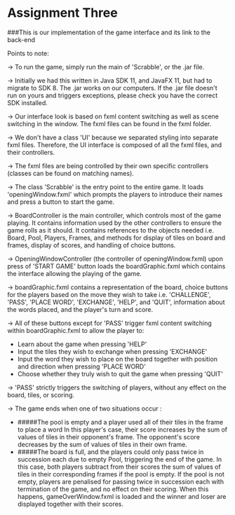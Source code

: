 # Assignment Three
###This is our implementation of the game interface and its link to the back-end 

Points to note: 

-> To run the game, simply run the main of 'Scrabble', or the .jar file.

-> Initially we had this written in Java SDK 11, and JavaFX 11, but had to migrate to SDK 8. The .jar works on our computers.
If the .jar file doesn't run on yours and triggers exceptions, please check you have the correct SDK installed.

-> Our interface look is based on fxml content switching as well as scene switching in the window. The fxml files 
can be found in the fxml folder.

-> We don't have a class 'UI' because we separated styling into separate fxml files. Therefore, the UI interface is composed of 
all the fxml files, and their controllers.

-> The fxml files are being controlled by their own specific controllers (classes can be found on matching names).

-> The class 'Scrabble' is the entry point to the entire game. It loads 'openingWindow.fxml' which prompts the players
to introduce their names and press a button to start the game.

-> BoardController is the main controller, which controls most of the game playing. It contains information used by the other
controllers to ensure the game rolls as it should. It contains references to the objects needed i.e. Board, Pool, Players, Frames,
and methods for display of tiles on board and frames, display of scores, and handling of choice buttons.

-> OpeningWindowController (the controller of openingWindow.fxml) upon press of 'START GAME' button loads the boardGraphic.fxml
which contains the interface allowing the playing of the game.

-> boardGraphic.fxml contains a representation of the board, choice buttons for the players based on the move they wish
to take i.e. 'CHALLENGE', 'PASS', 'PLACE WORD', 'EXCHANGE', 'HELP', and 'QUIT', information about the words placed, and 
the player's turn and score.

-> All of these buttons except for 'PASS' trigger fxml content switching within boardGraphic.fxml to allow the player to:
 - Learn about the game when pressing 'HELP'
 - Input the tiles they wish to exchange when pressing 'EXCHANGE'
 - Input the word they wish to place on the board together with position and direction when pressing 'PLACE WORD'
 - Choose whether they truly wish to quit the game when pressing 'QUIT'
   
-> 'PASS' strictly triggers the switching of players, without any effect on the board, tiles, or scoring.

-> The game ends when one of two situations occur :
-  #####The pool is empty and a player used all of their tiles in the frame to place a word
            In this player's case, their score increases by the sum of values of tiles in their opponent's frame.
            The opponent's score decreases by the sum of values of tiles in their own frame.
- #####The board is full, and the players could only pass twice in succession each due to empty Pool, triggering the end of the game.
            In this case, both players subtract from their scores the sum of values of tiles in their corresponding frames if 
            the pool is empty. 
            If the pool is not empty, players are penalised for passing twice in succession each with termination of the game,
            and no effect on their scoring.
            When this happens, gameOverWindow.fxml is loaded and the winner and loser are displayed together with their scores.


 